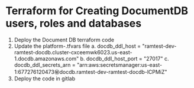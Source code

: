 # Terraform for Creating DocumentDB users, roles and databases

1. Deploy the Document DB terraform code 
2. Update the platform-<env>.tfvars file
    a. docdb_ddl_host                   = "ramtest-dev-ramtest-docdb.cluster-cxceemwk6023.us-east-1.docdb.amazonaws.com"
    b. docdb_ddl_host_port              = "27017"
    c. docdb_ddl_secrets_arn            = "arn:aws:secretsmanager:us-east-1:677276120473:secret:docdb.ramtest-dev-ramtest-docdb-lCPMiZ"
3. Deploy the code in gitlab

